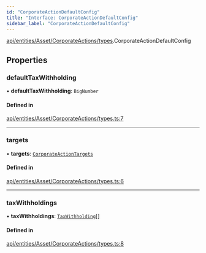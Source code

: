 ```yaml
---
id: "CorporateActionDefaultConfig"
title: "Interface: CorporateActionDefaultConfig"
sidebar_label: "CorporateActionDefaultConfig"
---
```


[api/entities/Asset/CorporateActions/types](../../../../../../../modules/API/Entities/Asset/CorporateActions/Types/Types.md).CorporateActionDefaultConfig

## Properties

### defaultTaxWithholding

• **defaultTaxWithholding**: `BigNumber`

#### Defined in

[api/entities/Asset/CorporateActions/types.ts:7](https://github.com/PolymeshAssociation/polymesh-sdk/blob/31fdce23/src/api/entities/Asset/CorporateActions/types.ts#L7)

___

### targets

• **targets**: [`CorporateActionTargets`](../../../../CorporateActionBase/Types/CorporateActionTargets/CorporateActionTargets.md)

#### Defined in

[api/entities/Asset/CorporateActions/types.ts:6](https://github.com/PolymeshAssociation/polymesh-sdk/blob/31fdce23/src/api/entities/Asset/CorporateActions/types.ts#L6)

___

### taxWithholdings

• **taxWithholdings**: [`TaxWithholding`](../../../../CorporateActionBase/Types/TaxWithholding/TaxWithholding.md)[]

#### Defined in

[api/entities/Asset/CorporateActions/types.ts:8](https://github.com/PolymeshAssociation/polymesh-sdk/blob/31fdce23/src/api/entities/Asset/CorporateActions/types.ts#L8)
